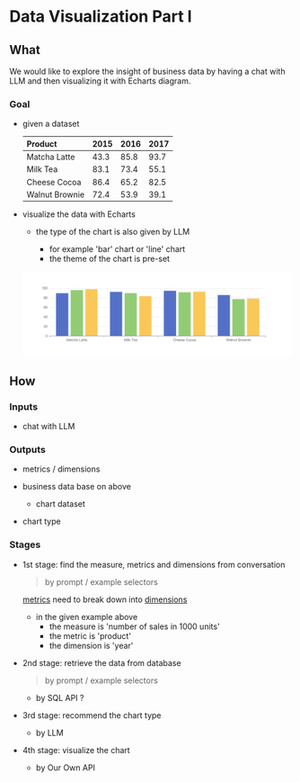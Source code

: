 # Data Visualization Part I

## What

We would like to explore the insight of business data by having a chat with LLM and then visualizing it with Echarts diagram.

### Goal

- given a dataset

  | Product        | 2015 | 2016 | 2017 |
  | -------------- | ---- | ---- | ---- |
  | Matcha Latte   | 43.3 | 85.8 | 93.7 |
  | Milk Tea       | 83.1 | 73.4 | 55.1 |
  | Cheese Cocoa   | 86.4 | 65.2 | 82.5 |
  | Walnut Brownie | 72.4 | 53.9 | 39.1 |

- visualize the data with Echarts

  - the type of the chart is also given by LLM

    - for example 'bar' chart or 'line' chart
    - the theme of the chart is pre-set

  ![dataset](./assets/dataset.png)

## How

### Inputs

- chat with LLM

### Outputs

- metrics / dimensions

- business data base on above

  - chart dataset

- chart type

### Stages

- 1st stage: find the measure, metrics and dimensions from conversation

  > by prompt / example selectors

  [metrics](https://developers.google.com/analytics/devguides/reporting/core/v3/reference#metrics) need to break down into [dimensions](https://developers.google.com/analytics/devguides/reporting/core/v3/reference#dimensions)

  - in the given example above
    - the measure is 'number of sales in 1000 units'
    - the metric is 'product'
    - the dimension is 'year'

- 2nd stage: retrieve the data from database

  > by prompt / example selectors

  - by SQL API ?

- 3rd stage: recommend the chart type

  - by LLM

- 4th stage: visualize the chart

  - by Our Own API
